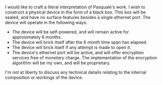 
I would like to craft a literal interpretation of Pasquale's work. I wish to construct a physical device in the form of a black box. This box will be sealed, and have no surface features besides a single ethernet port. The device will operate in the following ways:

- The device will be self-powered, and will remain active for approximately 6 months.
- The device will brick itself after the 6 month time span has elapsed.
- The device will brick itself if any attempt is made to open it.
- The device's ethernet port will be active, and will offer encryption services free of *monetary* charge. The implementation of the encryption algorithm will be my own, and will be proprietary.

I'm not at liberty to discuss any technical details relating to the internal composition or workings of the device.

